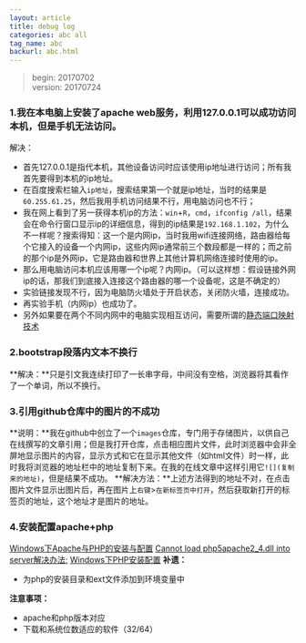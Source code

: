 ```yaml
---
layout: article
title: debug log
categories: abc all
tag_name: abc
backurl: abc.html
---
```

>begin: 20170702  
>version: 20170724

### 1.我在本电脑上安装了apache web服务，利用127.0.0.1可以成功访问本机，但是手机无法访问。
解决： 
- 首先127.0.0.1是指代本机，其他设备访问时应该使用ip地址进行访问；所有我首先要得到本机的ip地址。
- 在百度搜索栏输入`ip地址`，搜索结果第一个就是ip地址，当时的结果是`60.255.61.25`，然后我用手机访问结果不行，用电脑访问也不行；
- 我在网上看到了另一获得本机ip的方法：`win`+`R`，`cmd`，`ifconfig /all`，结果会在命令行窗口显示ip的详细信息，得到的ip结果是`192.168.1.102`，为什么不一样呢？搜索得知：这一个是内网ip，当时我用wifi连接网络，路由器给每个它接入的设备一个内网ip，这些内网ip通常前三个数段都是一样的；而之前的那个ip是外网ip，它是路由器和世界上其他计算机网络连接时使用的ip。
- 那么用电脑访问本机应该用哪一个ip呢？内网ip。（可以这样想：假设链接外网ip的话，那我们到底接入连接这个路由器的哪一个设备呢，这是不确定的）
- 实验链接发现不行，因为电脑防火墙处于开启状态，关闭防火墙，连接成功。
- 再实验手机（内网ip）也成功了。
- 另外如果要在两个不同内网中的电脑实现相互访问，需要所谓的[静态端口映射技术](https://www.zhihu.com/question/21917396)

### 2.bootstrap段落内文本不换行
**解决：**只是引文我连续打印了一长串字母，中间没有空格，浏览器将其看作了一个单词，所以不换行。

### 3.引用github仓库中的图片的不成功
**说明：**我在github中创立了一个`images`仓库，专门用于存储图片，以供自己在线撰写的文章引用；但是我打开仓库，点击相应图片文件，此时浏览器中会非全屏地显示图片的内容，显示方式和它在显示其他文件（如html文件）时一样，此时我将浏览器的地址栏中的地址复制下来。在我的在线文章中这样引用它`![](复制来的地址)`，但是结果不成功。
**解决方法：**上述方法得到的地址不对，在点击图片文件显示出图片后，再在图片上`右键`>`在新标签页中打开`，然后获取新打开的标签页的地址，这个地址才是图片的地址。
### 4.安装配置apache+php
[Windows下Apache与PHP的安装与配置](http://www.cnblogs.com/freefalcon/p/3888459.html)
[Cannot load php5apache2_4.dll into server解决办法;](http://blog.csdn.net/wk1063645973/article/details/49557895)
[Windows下PHP安装配置](http://www.cnblogs.com/tigertall/archive/2010/01/28/1658869.html)
**补遗：**
- 为php的安装目录和ext文件添加到环境变量中

**注意事项：**
- apache和php版本对应
- 下载和系统位数适应的软件（32/64）